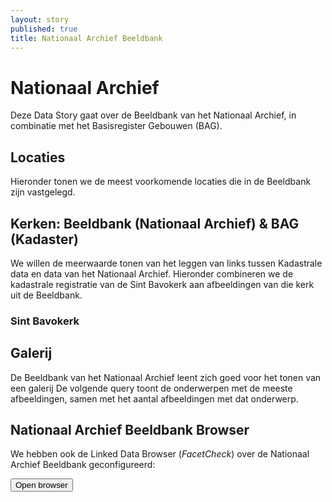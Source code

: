 ```yaml
---
layout: story
published: true
title: Nationaal Archief Beeldbank
---
```


<h1>Nationaal Archief</h1>

<p>Deze Data Story gaat over de Beeldbank van het Nationaal Archief, in combinatie met het Basisregister Gebouwen (BAG).</p>

<h2>Locaties</h2>

<p>Hieronder tonen we de meest voorkomende locaties die in de Beeldbank zijn vastgelegd.</p>

<query data-config-ref="https://triplydb.com/nationaal-archief/beeldbank/queries/kadaster-nationaal-archief-1">
</query>

<h2>Kerken: Beeldbank (Nationaal Archief) & BAG (Kadaster)</h2>

<p>We willen de meerwaarde tonen van het leggen van links tussen
Kadastrale data en data van het Nationaal Archief.  Hieronder
combineren we de kadastrale registratie van de Sint Bavokerk aan
afbeeldingen van die kerk uit de Beeldbank.</p>

<h3>Sint Bavokerk</h3>

<query data-config-ref="https://triplydb.com/nationaal-archief/beeldbank/queries/kadaster-nationaal-archief-2">
</query>

<h2>Galerij</h2>

<p>De Beeldbank van het Nationaal Archief leent zich goed voor het tonen van een galerij De volgende query toont de onderwerpen met de meeste afbeeldingen, samen met het aantal afbeeldingen met dat onderwerp.</p>

<query data-config-ref="https://triplydb.com/nationaal-archief/beeldbank/queries/kadaster-nationaal-archief-3">
</query>

<h2>Nationaal Archief Beeldbank Browser</h2>

<p>We hebben ook de Linked Data Browser (<em>FacetCheck</em>) over de
Nationaal Archief Beeldbank geconfigureerd:</p>

<a href="/browsers/nationaal-archief">
  <button>Open browser</button>
</a>
